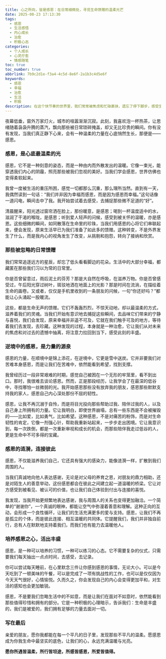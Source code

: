 ```yaml
---
title: 心之所向，皆是感恩：在日常细微处，寻觅生命馈赠的温柔光芒
date: 2025-08-23 17:13:30
tags:
  - 感恩
  - 生活感悟
  - 内心成长
  - 治愈
  - 积极心态
categories:
  - 个人成长
  - 心灵疗愈
  - 情感随笔
toc: true
toc_number: true
abbrlink: 7b9c2d1e-f3a4-4c5d-8e6f-2a1b3c4d5e6f
keywords:
  - 感恩
  - 幸福
  - 治愈
  - 生活
  - 积极
description: 在这个快节奏的世界里，我们常常被焦虑和忙碌裹挟，遗忘了停下脚步，感受生命中那些微小而确切的幸福。感恩，并非仅仅是口头上的“谢谢”，它是一种深刻的内心体验，一种将目光从匮乏转向丰盛的温柔力量。它能穿透生活的迷雾，照亮我们前行的路，让每一个平凡的日子都闪耀着不凡的光芒。今天，让我们一起走进感恩的世界，感受它如何滋养我们的心灵，重塑我们对生活的感知。
---
```


夜幕低垂，窗外万家灯火，城市的喧嚣渐渐沉寂。此刻，我喜欢泡一杯热茶，让思绪随着袅袅升腾的蒸汽，飘向那些被日常琐碎掩盖，却又无比珍贵的瞬间。你有没有发现，当我们真正静下心来，会有一种温柔的力量在心底悄然生长，那便是——感恩。

### 感恩，是心底最温柔的光

感恩，它不是一种刻意的姿态，而是一种由内而外散发出的温暖。它像一束光，能穿透我们内心的阴霾，照亮那些被我们忽视的美好。当我们学会感恩，世界仿佛也变得柔软起来。

我曾一度被生活的重压所困，感觉一切都那么沉重，那么理所当然。直到有一天，我偶然读到一句话：“我们并非因为幸福而感恩，而是因为感恩而幸福。”这句话像一道闪电，瞬间击中了我。我开始尝试着去感受，去捕捉那些微不足道的“好”。

清晨醒来，阳光透过窗帘洒在脸上，那份暖意，是感恩；喝到一杯温度适中的水，滋润了干渴的喉咙，是感恩；听到爱人轻声的问候，感受到被关怀的温暖，亦是感恩。这些细微的瞬间，如同散落在生命里的珍珠，当我们用感恩的心将它们串联起来，便会发现，原来生活早已为我们准备了如此多的馈赠。这种转变，不是外界发生了什么，而是我内心的视角发生了改变，从挑剔和抱怨，转向了接纳和欣赏。

### 那些被忽略的日常馈赠

我们常常追逐远方的星辰，却忘了低头看看脚边的花朵。生活中的大部分幸福，都藏匿在那些我们习以为常的日常里。

你是否曾留意过，雨后泥土的芬芳？那是大自然在呼吸，在滋养万物。你是否曾感受过，午后阳光穿过树叶，斑驳地洒在地面上的光影？那是时间在流淌，在描绘着生命的画卷。又或者，仅仅是手机里收到的一条朋友的问候，一句“你还好吗？”都能让心头涌起一股暖流。

这些，都是生命无声的馈赠。它们不轰轰烈烈，不惊天动地，却以最温柔的方式，滋养着我们的灵魂。当我们开始有意识地去捕捉这些瞬间，去品味它们带来的宁静与喜悦，我们会发现，原来幸福并非遥不可及，它就在我们触手可及的地方，等待着我们去发现，去珍藏。这种发现的过程，本身就是一种治愈，它让我们从对未来的焦虑和对过去的遗憾中抽离，将注意力拉回到当下，感受此刻的丰盛。

### 逆境中的感恩，是力量的源泉

感恩的力量，在顺境中是锦上添花，在逆境中，它更是雪中送炭。它并非要我们对苦难本身感恩，而是让我们在苦难中，依然能看到希望，找到支撑。

我曾经历过一段非常艰难的时期，感觉自己被困在一个无形的牢笼里，看不到出口。那时，我很难去谈论感恩。然而，正是那段经历，让我学会了在最深的低谷中，寻找哪怕一丝微弱的光。我开始感恩那些没有放弃我的朋友，感恩那些默默支持我的家人，感恩自己内心深处那份不屈的韧性。

感恩，让我不再沉溺于自怜，而是将目光投向那些帮助过我、陪伴过我的人，以及自己身上所拥有的力量。它让我明白，即使世界崩塌，总有一些东西是不会被摧毁的——比如爱，比如勇气，比如希望。这种感恩，不是对痛苦的粉饰，而是对生命韧性的肯定，它像一剂强心针，帮助我重新站起来，一步步走出困境。它让我意识到，每一次跌倒，都是一次重新审视和成长的机会，而那些陪伴我走过低谷的人，更是生命中不可多得的宝藏。

### 感恩的涟漪，连接彼此

感恩，不仅能滋养我们自己，它还具有强大的感染力，能像涟漪一样，扩散到我们周围的人。

当我们真诚地向他人表达感谢，无论是对父母的养育之恩，对朋友的鼎力相助，还是对陌生人的善意举动，这份感恩都会在彼此之间建立起一道温暖的桥梁。它让对方感受到被看见、被认可的价值，也让我们自己体验到付出与连接的喜悦。

我发现，当我开始更频繁地表达感谢，我与周围人的关系也变得更加融洽。一个简单的“谢谢你”，一个真诚的眼神，都能让空气中弥漫着善意和理解。这种正向的互动，会形成一个良性循环，让我们的生活充满更多的爱与支持。感恩，让我们不再是孤立的个体，而是彼此连接、相互温暖的共同体。它提醒我们，我们并非独自前行，总有人在默默地支持着我们，而我们也有能力去温暖他人。

### 培养感恩之心，活出丰盛

感恩，是一种可以培养的习惯，一种可以练习的心态。它不需要复杂的仪式，只需要我们每天抽出一点点时间，去感受，去记录。

你可以尝试每天睡前，在心里默念三件让你感到感恩的事情，无论大小。可以是今天吃到了一顿美味的午餐，可以是完成了一项有挑战性的工作，也可以是仅仅因为今天天气很好，心情愉悦。久而久之，你会发现自己的内心会变得更加平和，对生活的感知也会更加敏锐。

感恩，不是要我们忽略生活中的不如意，而是让我们在面对不如意时，依然能看到那些值得珍惜和拥有的部分。它是一种积极的心理暗示，告诉我们：生命是丰盛的，我们是被爱的，我们拥有足够的力量去面对一切。

### 写在最后

亲爱的朋友，愿你我都能在每一个平凡的日子里，发现那些不平凡的温柔。愿感恩成为你我生命中最坚实的底色，让我们的心，永远充满温暖与光亮。

**愿你所遇皆温柔，所行皆坦途，所感皆感恩，所爱皆值得。**
